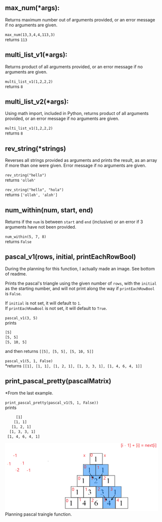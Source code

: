 ## max_num(*args):
Returns maximum number out of arguments provided, or an error message if no arguments are given.

`max_num(13,3,4,4,113,3)` \
returns `113`

## multi_list_v1(*args):
Returns product of all arguments provided, or an error message if no arguments are given.

`multi_list_v1(1,2,2,2)` \
returns `8`


## multi_list_v2(*args):
Using math import, included in Python, returns product of all arguments provided, or an error message if no arguments are given.

`multi_list_v1(1,2,2,2)` \
returns `8`

## rev_string(*strings)

Reverses all strings provided as arguments and prints the result, as an array if more than one were given. Error message if no arguments are given.

`rev_string("hello")` \
returns `'olleh'`

`rev_string("hello", "hola")` \
returns `['olleh', 'aloh']`


## num_within(num, start, end)
Returns if the `num` is between `start` and `end` (inclusive) or an error if 3 arguments have not been provided.

`num_within(5, 7, 8)` \
returns `False`

## pascal_v1(rows, initial, printEachRowBool)
During the planning for this function, I actually made an image. See bottom of readme.

Prints the pascal's triangle using the given number of `rows`, with the `initial` as the starting number, and will not print along the way if `printEachRowBool` is `False`.

If `initial` is not set, it will default to `1`. \
If `printEachRowBool` is not set, it will default to `True`.

`pascal_v1(3, 5)` \
prints

    [5]
    [5, 5]
    [5, 10, 5]
and then returns `[[5], [5, 5], [5, 10, 5]]`

`pascal_v1(5, 1, False)` \
*returns `[[1], [1, 1], [1, 2, 1], [1, 3, 3, 1], [1, 4, 6, 4, 1]]`



## print_pascal_pretty(pascalMatrix)
*From the last example.


`print_pascal_pretty(pascal_v1(5, 1, False))` \
prints

         [1]
        [1, 1]
       [1, 2, 1]
      [1, 3, 3, 1]
     [1, 4, 6, 4, 1]




<img src="./pascalplan.png"/>
Planning pascal traingle function.
